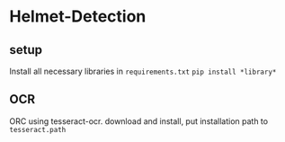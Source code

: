 # Helmet-Detection

## setup
Install all necessary libraries in `requirements.txt`
`pip install *library*`

## OCR
ORC using tesseract-ocr.
download and install,
put installation path to `tesseract.path`

